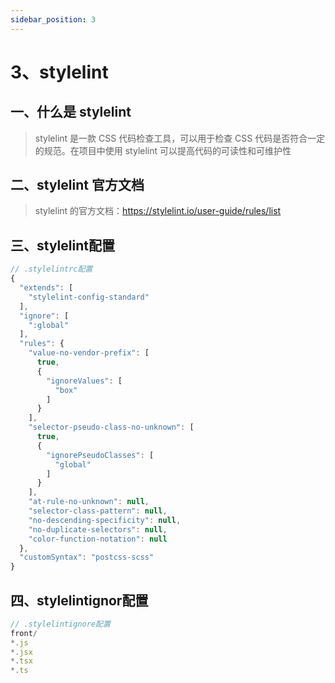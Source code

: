 ```yaml
---
sidebar_position: 3
---
```


# 3、stylelint

## 一、什么是 stylelint
>stylelint 是一款 CSS 代码检查工具，可以用于检查 CSS 代码是否符合一定的规范。在项目中使用 stylelint 可以提高代码的可读性和可维护性

## 二、stylelint 官方文档
>stylelint 的官方文档：https://stylelint.io/user-guide/rules/list

## 三、stylelint配置
```js
// .stylelintrc配置
{
  "extends": [
    "stylelint-config-standard"
  ],
  "ignore": [
    ":global"
  ],
  "rules": {
    "value-no-vendor-prefix": [
      true,
      {
        "ignoreValues": [
          "box"
        ]
      }
    ],
    "selector-pseudo-class-no-unknown": [
      true,
      {
        "ignorePseudoClasses": [
          "global"
        ]
      }
    ],
    "at-rule-no-unknown": null,
    "selector-class-pattern": null,
    "no-descending-specificity": null,
    "no-duplicate-selectors": null,
    "color-function-notation": null
  },
  "customSyntax": "postcss-scss"
}
```

## 四、stylelintignor配置
```js
// .stylelintignore配置
front/
*.js
*.jsx
*.tsx
*.ts

```